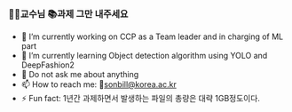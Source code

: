 ### 👨‍🏫교수님 📚과제 그만 내주세요

- 🔭 I’m currently working on CCP as a Team leader and in charging of ML part
- 🌱 I’m currently learning Object detection algorithm using YOLO and DeepFashion2
- 💬 Do not ask me about anything
- 📫 How to reach me: 📧sonbill@korea.ac.kr
- ⚡ Fun fact: 1년간 과제하면서 발생하는 파일의 총량은 대략 1GB정도이다.

<!--
**BrawnyClover/BrawnyClover** is a ✨ _special_ ✨ repository because its `README.md` (this file) appears on your GitHub profile.

Here are some ideas to get you started:

- 🔭 I’m currently working on ...
- 🌱 I’m currently learning ...
- 👯 I’m looking to collaborate on ...
- 🤔 I’m looking for help with ...
- 💬 Ask me about ...
- 📫 How to reach me: ...
- 😄 Pronouns: ...
- ⚡ Fun fact: ...
-->
